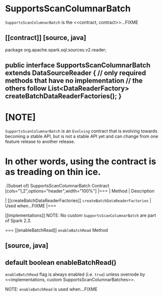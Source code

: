 # SupportsScanColumnarBatch

`SupportsScanColumnarBatch` is the <<contract, contract>>...FIXME

[[contract]]
[source, java]
----
package org.apache.spark.sql.sources.v2.reader;

public interface SupportsScanColumnarBatch extends DataSourceReader {
  // only required methods that have no implementation
  // the others follow
  List<DataReaderFactory<ColumnarBatch>> createBatchDataReaderFactories();
}
----

[NOTE]
====
`SupportsScanColumnarBatch` is an `Evolving` contract that is evolving towards becoming a stable API, but is not a stable API yet and can change from one feature release to another release.

In other words, using the contract is as treading on thin ice.
====

.(Subset of) SupportsScanColumnarBatch Contract
[cols="1,2",options="header",width="100%"]
|===
| Method
| Description

| [[createBatchDataReaderFactories]] `createBatchDataReaderFactories`
| Used when...FIXME
|===

[[implementations]]
NOTE: No custom `SupportsScanColumnarBatch` are part of Spark 2.3.

=== [[enableBatchRead]] `enableBatchRead` Method

[source, java]
----
default boolean enableBatchRead()
----

`enableBatchRead` flag is always enabled (i.e. `true`) unless overrode by <<implementations, custom SupportsScanColumnarBatches>>.

NOTE: `enableBatchRead` is used when...FIXME
